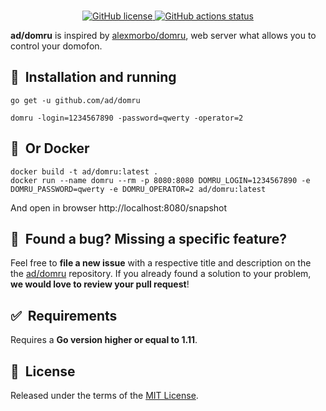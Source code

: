 <br/>
<p align="center">
    <a href="https://github.com/ad/domru/blob/master/LICENSE" target="_blank">
        <img src="https://img.shields.io/github/license/ad/domru" alt="GitHub license">
    </a>
    <a href="https://github.com/ad/domru/actions" target="_blank">
        <img src="https://github.com/ad/domru/workflows/Release%20on%20commit%20or%20tag/badge.svg" alt="GitHub actions status">
    </a>
</p>

**ad/domru** is inspired by [alexmorbo/domru](https://github.com/alexmorbo/domru), web server what allows you to control your domofon.

## 🚀&nbsp; Installation and running

```shell
go get -u github.com/ad/domru
```

```shell
domru -login=1234567890 -password=qwerty -operator=2
```

## 🚀&nbsp; Or Docker
```shell
docker build -t ad/domru:latest .
docker run --name domru --rm -p 8080:8080 DOMRU_LOGIN=1234567890 -e DOMRU_PASSWORD=qwerty -e DOMRU_OPERATOR=2 ad/domru:latest
```


And open in browser http://localhost:8080/snapshot

## 🤝&nbsp; Found a bug? Missing a specific feature?

Feel free to **file a new issue** with a respective title and description on the the [ad/domru](https://github.com/ad/domru/issues) repository. If you already found a solution to your problem, **we would love to review your pull request**!


## ✅&nbsp; Requirements
Requires a **Go version higher or equal to 1.11**. 

## 📘&nbsp; License
Released under the terms of the [MIT License](LICENSE).
